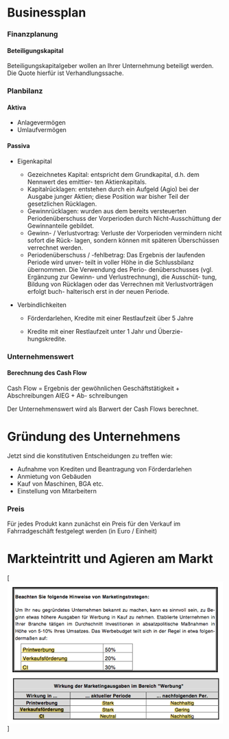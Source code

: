 # Businessplan
### Finanzplanung
#### Beteiligungskapital
Beteiligungskapitalgeber wollen an Ihrer Unternehmung beteiligt werden. Die Quote hierfür ist Verhandlungssache.

### Planbilanz
#### Aktiva
- Anlagevermögen
- Umlaufvermögen

#### Passiva
- Eigenkapital
	- Gezeichnetes Kapital: entspricht dem Grundkapital, d.h. dem Nennwert des emittier- ten Aktienkapitals.
	- Kapitalrücklagen: entstehen durch ein Aufgeld (Agio) bei der Ausgabe junger Aktien; diese Position war bisher Teil der gesetzlichen Rücklagen.
	- Gewinnrücklagen: wurden aus dem bereits versteuerten Periodenüberschuss der Vorperioden durch Nicht-Ausschüttung der Gewinnanteile gebildet.
	- Gewinn- / Verlustvortrag: Verluste der Vorperioden vermindern nicht sofort die Rück- lagen, sondern können mit späteren Überschüssen verrechnet werden.
	- Periodenüberschuss / -fehlbetrag: Das Ergebnis der laufenden Periode wird unver- teilt in voller Höhe in die Schlussbilanz übernommen. Die Verwendung des Perio- denüberschusses (vgl. Ergänzung zur Gewinn- und Verlustrechnung), die Ausschüt- tung, Bildung von Rücklagen oder das Verrechnen mit Verlustvorträgen erfolgt buch- halterisch erst in der neuen Periode.


- Verbindlichkeiten

	- Förderdarlehen, Kredite mit einer Restlaufzeit über 5 Jahre

	- Kredite mit einer Restlaufzeit unter 1 Jahr und Überzie- hungskredite.

### Unternehmenswert
#### Berechnung des Cash Flow
Cash Flow = Ergebnis der gewöhnlichen Geschäftstätigkeit + Abschreibungen AIEG + Ab- schreibungen


Der Unternehmenswert wird als Barwert der Cash Flows berechnet.


# Gründung des Unternehmens

Jetzt sind die konstitutiven Entscheidungen zu treffen wie:

- Aufnahme von Krediten und Beantragung von Förderdarlehen
- Anmietung von Gebäuden
- Kauf von Maschinen, BGA etc.
- Einstellung von Mitarbeitern

### Preis
Für jedes Produkt kann zunächst ein Preis für den Verkauf im Fahrradgeschäft festgelegt werden (in Euro / Einheit)

# Markteintritt und Agieren am Markt
[<img src="img/kennzahlen_werbung.png">]




